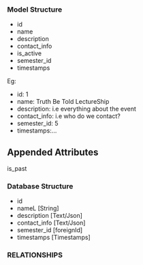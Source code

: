 ### Model Structure

- id
- name
- description
- contact_info
- is_active
- semester_id
- timestamps


Eg:
- id: 1
- name: Truth Be Told LectureShip
- description: i.e everything about the event
- contact_info: i.e who do we contact?
- semester_id: 5
- timestamps:...


## Appended Attributes
is_past 

### Database Structure
- id
- nameL [String]
- description [Text/Json]
- contact_info [Text/Json]
- semester_id [foreignId]
- timestamps [Timestamps]


### RELATIONSHIPS



<!-- 
This model would be used to handle the timetable

This model is the cyclic schedule for all lectures
 -->








